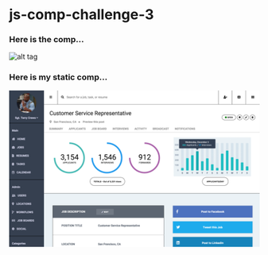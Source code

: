 # js-comp-challenge-3

### Here is the comp...


![alt tag](http://frontend.turing.io/assets/images/static-comp-challenge-3.jpg "original comp")


### Here is my static comp...


![alt text](images/my-comp-screenshot.png "my static comp")
